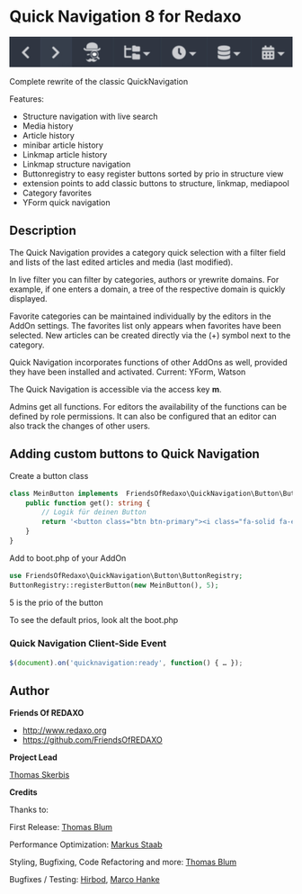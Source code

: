 
# Quick Navigation 8 for Redaxo

![Screenshot](https://raw.githubusercontent.com/FriendsOfREDAXO/quick_navigation/assets/IMG_0202.jpeg)

Complete rewrite of the classic QuickNavigation 

Features: 
- Structure navigation with live search
- Media history
- Article history
- minibar article history
- Linkmap article history
- Linkmap structure navigation
- Buttonregistry to easy register buttons sorted by prio in structure view
- extension points to add classic buttons to structure, linkmap, mediapool
- Category favorites
- YForm quick navigation

## Description 

The Quick Navigation provides a category quick selection with a filter field and lists of the last edited articles and media (last modified).

In live filter you can filter by categories, authors or yrewrite domains. For example, if one enters a domain, a tree of the respective domain is quickly displayed. 

Favorite categories can be maintained individually by the editors in the AddOn settings. The favorites list only appears when favorites have been selected. New articles can be created directly via the (+) symbol next to the category. 

Quick Navigation incorporates functions of other AddOns as well, provided they have been installed and activated. 
Current: YForm, Watson

The Quick Navigation is accessible via the access key **m**.

Admins get all functions. 
For editors the availability of the functions can be defined by role permissions. It can also be configured that an editor can also track the changes of other users.  
  
## Adding custom buttons to Quick Navigation 

Create a button class

```php
class MeinButton implements  FriendsOfRedaxo\QuickNavigation\Button\ButtonInterface {
    public function get(): string {
        // Logik für deinen Button
        return '<button class="btn btn-primary"><i class="fa-solid fa-egg"></i> Easter Egg</button>';
    }
}

```
Add to boot.php of your AddOn

```php
use FriendsOfRedaxo\QuickNavigation\Button\ButtonRegistry;
ButtonRegistry::registerButton(new MeinButton(), 5);
```
5 is the prio of the button

To see the default prios, look alt the boot.php

### Quick Navigation Client-Side Event

```js
$(document).on('quicknavigation:ready', function() { … });
```


## Author

**Friends Of REDAXO**

* http://www.redaxo.org
* https://github.com/FriendsOfREDAXO

**Project Lead**

[Thomas Skerbis](https://github.com/skerbis)

**Credits**

Thanks to: 

First Release: [Thomas Blum](https://github.com/tbaddade)

Performance Optimization: [Markus Staab](https://github.com/staabm)

Styling, Bugfixing, Code Refactoring and more: [Thomas Blum](https://github.com/tbaddade)

Bugfixes / Testing: [Hirbod](https://github.com/hirbod), [Marco Hanke](https://github.com/marcohanke)

